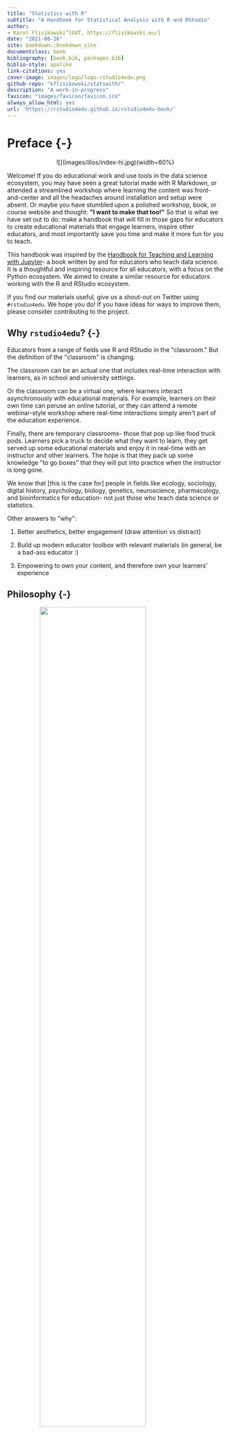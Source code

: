 ```yaml
--- 
title: "Statistics with R"
subtitle: "A Handbook for Statistical Analysis with R and RStudio"
author: 
- Karol Flisikowski^[GUT, https://flisikowski.eu/]
date: "2021-08-26"
site: bookdown::bookdown_site
documentclass: book
bibliography: [book.bib, packages.bib]
biblio-style: apalike
link-citations: yes
cover-image: images/logo/logo-rstudio4edu.png
github-repo: "kflisikowski/statswithr"
description: "A work-in-progress"
favicon: "images/favicon/favicon.ico"
always_allow_html: yes
url: 'https\://rstudio4edu.github.io/rstudio4edu-book/'
---
```


# Preface {-}



<center>![](images/illos/index-hi.jpg){width=60%}</center>


Welcome! If you do educational work and use tools in the data science ecosystem, you may have seen a great tutorial made with R Markdown, or attended a streamlined workshop where learning the content was front-and-center and all the headaches around installation and setup were absent. Or maybe you have stumbled upon a polished workshop, book, or course website and thought: __"I want to make that too!"__ So that is what we have set out to do: make a handbook that will fill in those gaps for educators to create educational materials that engage learners, inspire other educators, and most importantly save you time and make it more fun for you to teach.

This handbook was inspired by the [Handbook for Teaching and Learning with Jupyter](https://jupyter4edu.github.io/jupyter-edu-book/)- a book written by and for educators who teach data science. It is a thoughtful and inspiring resource for all educators, with a focus on the Python ecosystem. We aimed to create a similar resource for educators working with the R and RStudio ecosystem. 

If you find our materials useful, give us a shout-out on Twitter using `#rstudio4edu`. We hope you do! If you have ideas for ways to improve them, please consider contributing to the project.


## Why `rstudio4edu`? {-}

Educators from a range of fields use R and RStudio in the "classroom." But the definition of the "classroom" is changing. 

The classroom can be an actual one that includes real-time interaction with learners, as in school and university settings. 

Or the classroom can be a virtual one, where learners interact asynchronously with educational materials. For example, learners on their own time can peruse an online tutorial, or they can attend a remote webinar-style workshop where real-time interactions simply aren't part of the education experience.

Finally, there are temporary classrooms- those that pop up like food truck pods. Learners pick a truck to decide what they want to learn, they get served up some educational materials and enjoy it in real-time with an instructor and other learners. The hope is that they pack up some knowledge "to go boxes" that they will put into practice when the instructor is long gone.

We know that [this is the case for] people in fields like ecology, sociology, digital history, psychology, biology, genetics, neuroscience, pharmacology, and bioinformatics for education- not just those who teach data science or statistics.

Other answers to "why":

1. Better aesthetics, better engagement (draw attention vs distract)

1. Build up modern educator toolbox with relevant materials (in general, be a bad-ass educator :)

1. Empowering to own your content, and therefore own your learners' experience


## Philosophy {-}

<img src="images/illos/index-welcome.jpg" width="70%" style="display: block; margin: auto;" />

Paraphrasing from Jenny Bryan and Jim Hester's ["What They Forgot to Teach You About R"](https://whattheyforgot.org/index.html):

> *"We focus on building holistic and project-oriented workflows that address the most common sources of friction in creating educational materials, __outside of doing the teaching itself__."*


1. **Just in time learning:** we aimed to show educators how to use tools that you need, as you need them. We encourage you to take an "à la carte" approach to this handbook- skim the table of contents, take what you need when you need it, and skip what you don't need (until you decide that you do!).

1. [**Eat cake first**](https://bit.ly/let-eat-cake): we try to show you the quickest, simplest way to do something you need to do right off the bat. Some of the time, there is a better but more complex workflow that you *could* adopt later, so we have tried to point you in that direction too. But in general, we aim for starting with "good enough" practices instead of "perfect." 

1. **Get your hands dirty:** we want you to be able to make everything we show you. So we've built a lot of different ways for you to get your hands dirty right away, like demo repositories you can clone and deploy "out of the box", templates you can customize, and lots of example content. We hope these will inspire you to experiment, play, and create.



## Who are you? {-}

<img src="images/illos/index-who-are-you.jpg" width="80%" style="display: block; margin: auto;" />

Who did we make this handbook for? We envision that this handbook is for all end-user teachers: teaching may or may not be part of your formal job description, you may not have formal training in how to teach, and you may teach in a formal classroom setting, but you may also teach virtually (via webinars or online tutorials), or perhaps you teach in short but intense bursts like in-person workshops and small-group trainings. 

In short, if you are a person who needs or wants to create educational materials using R / RStudio, then we hope you'll find this handbook useful- it is definitely for you.

1. **Lucy:** Lucy is a professor of neuropsychology who also teaches stats to first year graduate students. She is comfortable using R in her research but experiences imposter syndrome when in conversation with colleagues who have had formal training in computer science. She'd like to learn how to use R in her course in a way that won't overcomplicate things for students and will maximize instruction time (and minimize set up time). Lucy is juggling half a dozen responsibilities at work, and doesn’t have a lot of time to learn or test out many new systems for delivering her teaching content. 

1. **Willis:** Willis Workshopper is a senior data scientist and is responsible for training his (remote) company's team and occasionally leads in-person workshops. Willis considers himself an experienced programmer. He uses R all the time for analysis, but needs a platform that will allow him to create and organize one-time training materials-- he'd like all materials to be easily implemented by users in both remote (work team) and in-person (workshop) contexts. He can be particular about his material's aesthetics and layout and wants the ability to customize everything. 

1. **Ona**: Ona heads a team that assists researchers and organizations design and track their project progress. She needs to train up her team of employess who have different R skill levels (sometimes none). Ona knows R but would not call herself a programmer, and she essentially knows nothing about web development. She has been emailing R files back-and-forth with team members as a means of sharing results and analysis, but she knows there has to be a better way to do this. When she tries to dive into resources to learn once and for all how to create a better system, she feels overwhelmed and lost. Additionally, her team is limited in budget and time and does not have have the energy to absorb longform manuals.


## What is in this handbook? {-}

Some high-level organizational highlights, like:

+ The first section "For all educators" includes blah. 

+ The next section on "Creating educational content" goes deeper into the R Markdown package, including complementary packages, tools, and worflows, for making new educational content using R and RStudio.

+ In "Creating educational projects", we provide a roadmap for navigating some of the R Markdown extension packages that are designed for projects with collections of R Markdown documents (as opposed to a single document). We offer some perspectives specific to educators to help you decide which projects work when. 
    + Note: we provide step-by-step guidance for how to actually use these packages in the "Cookbooks" sections later in the book.
  
...

+ The last sections of the book are our cookbooks for educators. Although learning materials for many of these recipes already exist in various palaces, they are often difficult to discover and not designed with educators in mind. We aimed to highlight the most useful features, using input from R and RStudio educators with years of teaching experience.

Finally, we want to point out a few pragmatic features (could include a diagram here to help aid usability?):

1. For every chapter you can download the `.Rmd` source file that created it by clicking on the download button <i class="fa fa-download"></i> in the upper toolbar. 

1. The button to the left <i class ="fa fa-edit"></i> allows you to edit (say more about how this works). 

1. Clicking on the GitHub icon <i class = "fa fa-github"></i> on the far right takes you to the source repository for this book. 

1. How to search within this book: https://github.com/rstudio/bookdown/issues/216. You can click on the <i class="fa fa-info"></i> see the instructions.

## What did we leave out? {-}

on purpose

* Shiny

* Pedagogy- we think this is very well covered in other resources. In particular, we recommend [*Teaching Tech Together*](http://teachtogether.tech/) by [Greg Wilson](http://third-bit.com/), as well as his "What to Read Instead" [book recommendations](http://teachtogether.tech/#s:intro-instead). [Software Carpentry](https://carpentries.github.io/instructor-training/) also has a very popular and effective two-day instructor training workshop that we highly recommend.

https://openlearning.mit.edu/mit-faculty/research-based-learning-findings


## Who are we? {-}

This 

## Contributing {-}

I love this resource: https://edav.info/contribute.html

:::rstudio-tip
Through the book, we highlight specific ways that RStudio can expedite your package development workflow, in specially formatted sections like this.
:::

:::tip
RStudio exposes `load_all()` in the *Build* menu, in the *Build* pane via *More > Load All*, and in keyboard shortcuts Ctrl + Shift + L (Windows & Linux) or Cmd + Shift + L (macOS).
:::

:::gotcha
Watch out for "gotchas" along the way. We try our best to point out the tricky bits of a workflow.
:::

:::design
In tip boxes like this one, we'll point out design tips, to help you keep your page looking looking ✨fresh ✨.
:::

:::hat
These tips highlight advice and tricks from community members.
:::

